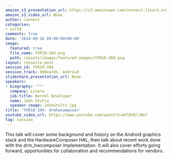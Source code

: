 ```yaml
---
amazon_s3_presentation_url: https://s3.amazonaws.com/connect.linaro.org/yvr18/presentations/yvr18-204.pdf
amazon_s3_video_url: None
author: connect
categories:
- yvr18
comments: true
date: '2018-09-16 09:00:00+00:00'
image:
  featured: true
  file_name: YVR18-204.png
  path: /assets/images/featured-images/YVR18-204.png
layout: resource-post
session_id: YVR18-204
session_track: 96Boards, Android
slideshare_presentation_url: None
speakers:
- biography: '""'
  company: Linaro
  job-title: Kernel Developer
  name: John Stultz
  speaker-image: JohnStultz.jpg
title: 'YVR18-204: drmhwcomposer'
youtube_video_url: https://www.youtube.com/watch?v=AVlRVElJNsY
tag: session
---
```


This talk will cover some background and history on the Android graphics stack and the HardwareComposer HAL, then talk about recent work done with the drm_hwcomposer implementation. It will also cover efforts going forward, opportunities for collaboration and recommendations for vendors.
